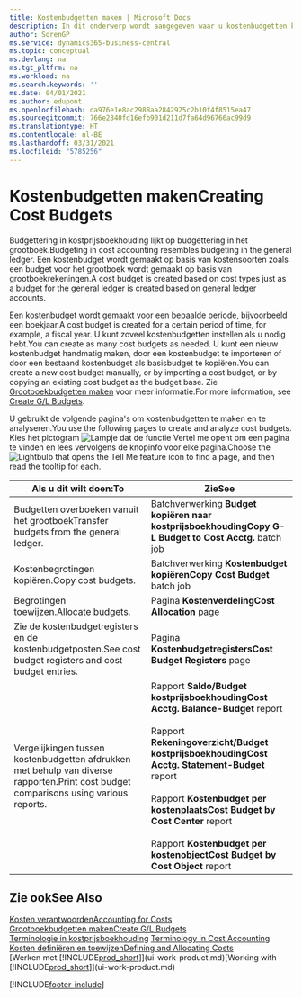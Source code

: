 ```yaml
---
title: Kostenbudgetten maken | Microsoft Docs
description: In dit onderwerp wordt aangegeven waar u kostenbudgetten kunt maken en analyseren.
author: SorenGP
ms.service: dynamics365-business-central
ms.topic: conceptual
ms.devlang: na
ms.tgt_pltfrm: na
ms.workload: na
ms.search.keywords: ''
ms.date: 04/01/2021
ms.author: edupont
ms.openlocfilehash: da976e1e8ac2988aa2842925c2b10f4f8515ea47
ms.sourcegitcommit: 766e2840fd16efb901d211d7fa64d96766ac99d9
ms.translationtype: HT
ms.contentlocale: nl-BE
ms.lasthandoff: 03/31/2021
ms.locfileid: "5785256"
---
```

# <a name="creating-cost-budgets"></a><span data-ttu-id="3219e-103">Kostenbudgetten maken</span><span class="sxs-lookup"><span data-stu-id="3219e-103">Creating Cost Budgets</span></span>
<span data-ttu-id="3219e-104">Budgettering in kostprijsboekhouding lijkt op budgettering in het grootboek.</span><span class="sxs-lookup"><span data-stu-id="3219e-104">Budgeting in cost accounting resembles budgeting in the general ledger.</span></span> <span data-ttu-id="3219e-105">Een kostenbudget wordt gemaakt op basis van kostensoorten zoals een budget voor het grootboek wordt gemaakt op basis van grootboekrekeningen.</span><span class="sxs-lookup"><span data-stu-id="3219e-105">A cost budget is created based on cost types just as a budget for the general ledger is created based on general ledger accounts.</span></span>  

<span data-ttu-id="3219e-106">Een kostenbudget wordt gemaakt voor een bepaalde periode, bijvoorbeeld een boekjaar.</span><span class="sxs-lookup"><span data-stu-id="3219e-106">A cost budget is created for a certain period of time, for example, a fiscal year.</span></span> <span data-ttu-id="3219e-107">U kunt zoveel kostenbudgetten instellen als u nodig hebt.</span><span class="sxs-lookup"><span data-stu-id="3219e-107">You can create as many cost budgets as needed.</span></span> <span data-ttu-id="3219e-108">U kunt een nieuw kostenbudget handmatig maken, door een kostenbudget te importeren of door een bestaand kostenbudget als basisbudget te kopiëren.</span><span class="sxs-lookup"><span data-stu-id="3219e-108">You can create a new cost budget manually, or by importing a cost budget, or by copying an existing cost budget as the budget base.</span></span> <span data-ttu-id="3219e-109">Zie [Grootboekbudgetten maken](finance-how-create-budgets.md) voor meer informatie.</span><span class="sxs-lookup"><span data-stu-id="3219e-109">For more information, see [Create G/L Budgets](finance-how-create-budgets.md).</span></span>

<span data-ttu-id="3219e-110">U gebruikt de volgende pagina's om kostenbudgetten te maken en te analyseren.</span><span class="sxs-lookup"><span data-stu-id="3219e-110">You use the following pages to create and analyze cost budgets.</span></span> <span data-ttu-id="3219e-111">Kies het pictogram ![Lampje dat de functie Vertel me opent](media/ui-search/search_small.png "Vertel me wat u wilt doen") om een pagina te vinden en lees vervolgens de knopinfo voor elke pagina.</span><span class="sxs-lookup"><span data-stu-id="3219e-111">Choose the ![Lightbulb that opens the Tell Me feature](media/ui-search/search_small.png "Tell me what you want to do") icon to find a page, and then read the tooltip for each.</span></span>

|<span data-ttu-id="3219e-112">Als u dit wilt doen:</span><span class="sxs-lookup"><span data-stu-id="3219e-112">To</span></span>|<span data-ttu-id="3219e-113">Zie</span><span class="sxs-lookup"><span data-stu-id="3219e-113">See</span></span>|  
|--------|---------|  
|<span data-ttu-id="3219e-114">Budgetten overboeken vanuit het grootboek</span><span class="sxs-lookup"><span data-stu-id="3219e-114">Transfer budgets from the general ledger.</span></span>|<span data-ttu-id="3219e-115">Batchverwerking **Budget kopiëren naar kostprijsboekhouding**</span><span class="sxs-lookup"><span data-stu-id="3219e-115">**Copy G-L Budget to Cost Acctg.** batch job</span></span>|  
|<span data-ttu-id="3219e-116">Kostenbegrotingen kopiëren.</span><span class="sxs-lookup"><span data-stu-id="3219e-116">Copy cost budgets.</span></span>|<span data-ttu-id="3219e-117">Batchverwerking **Kostenbudget kopiëren**</span><span class="sxs-lookup"><span data-stu-id="3219e-117">**Copy Cost Budget** batch job</span></span>|  
|<span data-ttu-id="3219e-118">Begrotingen toewijzen.</span><span class="sxs-lookup"><span data-stu-id="3219e-118">Allocate budgets.</span></span>|<span data-ttu-id="3219e-119">Pagina **Kostenverdeling**</span><span class="sxs-lookup"><span data-stu-id="3219e-119">**Cost Allocation** page</span></span>|  
|<span data-ttu-id="3219e-120">Zie de kostenbudgetregisters en de kostenbudgetposten.</span><span class="sxs-lookup"><span data-stu-id="3219e-120">See cost budget registers and cost budget entries.</span></span>|<span data-ttu-id="3219e-121">Pagina **Kostenbudgetregisters**</span><span class="sxs-lookup"><span data-stu-id="3219e-121">**Cost Budget Registers** page</span></span>|  
|<span data-ttu-id="3219e-122">Vergelijkingen tussen kostenbudgetten afdrukken met behulp van diverse rapporten.</span><span class="sxs-lookup"><span data-stu-id="3219e-122">Print cost budget comparisons using various reports.</span></span>|<span data-ttu-id="3219e-123">Rapport **Saldo/Budget kostprijsboekhouding**</span><span class="sxs-lookup"><span data-stu-id="3219e-123">**Cost Acctg. Balance-Budget** report</span></span><br /><br /> <span data-ttu-id="3219e-124">Rapport **Rekeningoverzicht/Budget kostprijsboekhouding**</span><span class="sxs-lookup"><span data-stu-id="3219e-124">**Cost Acctg. Statement-Budget** report</span></span><br /><br /> <span data-ttu-id="3219e-125">Rapport **Kostenbudget per kostenplaats**</span><span class="sxs-lookup"><span data-stu-id="3219e-125">**Cost Budget by Cost Center** report</span></span><br /><br /> <span data-ttu-id="3219e-126">Rapport **Kostenbudget per kostenobject**</span><span class="sxs-lookup"><span data-stu-id="3219e-126">**Cost Budget by Cost Object** report</span></span>|  

## <a name="see-also"></a><span data-ttu-id="3219e-127">Zie ook</span><span class="sxs-lookup"><span data-stu-id="3219e-127">See Also</span></span>  
[<span data-ttu-id="3219e-128">Kosten verantwoorden</span><span class="sxs-lookup"><span data-stu-id="3219e-128">Accounting for Costs</span></span>](finance-manage-cost-accounting.md)  
[<span data-ttu-id="3219e-129">Grootboekbudgetten maken</span><span class="sxs-lookup"><span data-stu-id="3219e-129">Create G/L Budgets</span></span>](finance-how-create-budgets.md)  
<span data-ttu-id="3219e-130">[Terminologie in kostprijsboekhouding](finance-terminology-in-cost-accounting.md) </span><span class="sxs-lookup"><span data-stu-id="3219e-130">[Terminology in Cost Accounting](finance-terminology-in-cost-accounting.md) </span></span>  
[<span data-ttu-id="3219e-131">Kosten definiëren en toewijzen</span><span class="sxs-lookup"><span data-stu-id="3219e-131">Defining and Allocating Costs</span></span>](finance-define-and-allocate-costs.md)  
<span data-ttu-id="3219e-132">[Werken met [!INCLUDE[prod_short](includes/prod_short.md)]](ui-work-product.md)</span><span class="sxs-lookup"><span data-stu-id="3219e-132">[Working with [!INCLUDE[prod_short](includes/prod_short.md)]](ui-work-product.md)</span></span>


[!INCLUDE[footer-include](includes/footer-banner.md)]